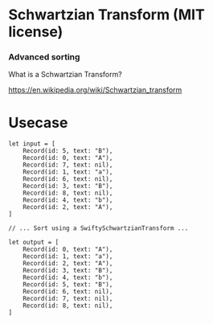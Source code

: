 # Schwartzian Transform (MIT license)

### Advanced sorting 

What is a Schwartzian Transform?

https://en.wikipedia.org/wiki/Schwartzian_transform


# Usecase

    let input = [
        Record(id: 5, text: "B"),
        Record(id: 0, text: "A"),
        Record(id: 7, text: nil),
        Record(id: 1, text: "a"),
        Record(id: 6, text: nil),
        Record(id: 3, text: "B"),
        Record(id: 8, text: nil),
        Record(id: 4, text: "b"),
        Record(id: 2, text: "A"),
    ]
    
    // ... Sort using a SwiftySchwartzianTransform ...
    
    let output = [
        Record(id: 0, text: "A"),
        Record(id: 1, text: "a"),
        Record(id: 2, text: "A"),
        Record(id: 3, text: "B"),
        Record(id: 4, text: "b"),
        Record(id: 5, text: "B"),
        Record(id: 6, text: nil),
        Record(id: 7, text: nil),
        Record(id: 8, text: nil),
    ]

